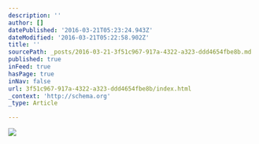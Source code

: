 ```yaml
---
description: ''
author: []
datePublished: '2016-03-21T05:23:24.943Z'
dateModified: '2016-03-21T05:22:58.902Z'
title: ''
sourcePath: _posts/2016-03-21-3f51c967-917a-4322-a323-ddd4654fbe8b.md
published: true
inFeed: true
hasPage: true
inNav: false
url: 3f51c967-917a-4322-a323-ddd4654fbe8b/index.html
_context: 'http://schema.org'
_type: Article

---
```

![](https://the-grid-user-content.s3-us-west-2.amazonaws.com/2e28060b-c036-426c-b612-6d67cb54fd2a.png)